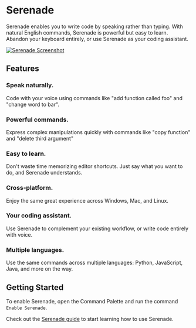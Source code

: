 # Serenade

Serenade enables you to write code by speaking rather than typing. With natural English commands, Serenade is powerful but easy to learn. Abandon your keyboard entirely, or use Serenade as your coding assistant.

[![Serenade Screenshot](https://cdn.serenade.ai/img/screenshot.png)](https://serenade.ai/)

## Features

### Speak naturally.

Code with your voice using commands like "add function called foo" and "change word to bar".

### Powerful commands.

Express complex manipulations quickly with commands like "copy function" and "delete third argument"

### Easy to learn.

Don't waste time memorizing editor shortcuts. Just say what you want to do, and Serenade understands.

### Cross-platform.

Enjoy the same great experience across Windows, Mac, and Linux.

### Your coding assistant.

Use Serenade to complement your existing workflow, or write code entirely with voice.

### Multiple languages.

Use the same commands across multiple languages: Python, JavaScript, Java, and more on the way.

## Getting Started

To enable Serenade, open the Command Palette and run the command `Enable Serenade`.

Check out the [Serenade guide](https://docs.serenade.ai/) to start learning how to use Serenade.

